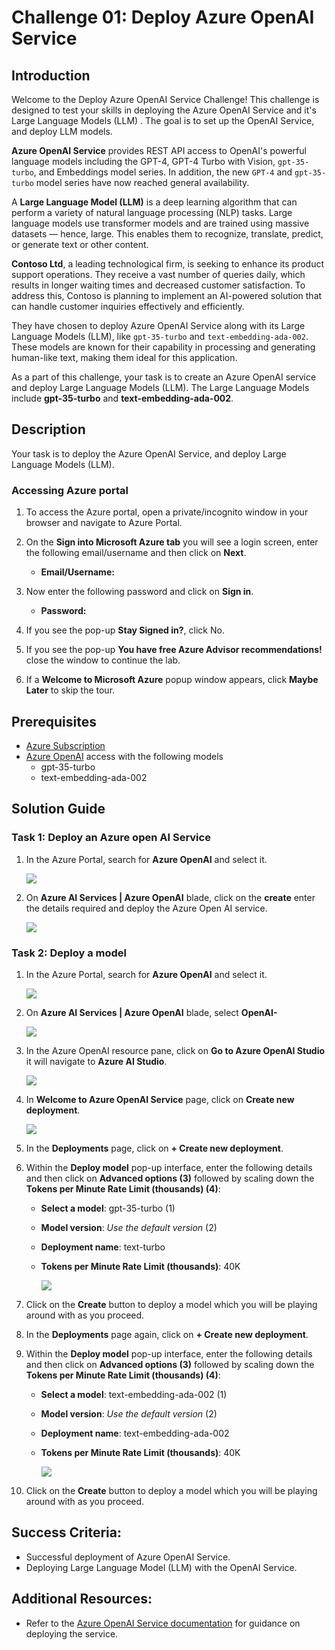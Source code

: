 # Challenge 01: Deploy Azure OpenAI Service

## Introduction

Welcome to the Deploy Azure OpenAI Service Challenge! This challenge is designed to test your skills in deploying the Azure OpenAI Service and it's Large Language Models (LLM) . The goal is to set up the OpenAI Service, and deploy LLM models.

**Azure OpenAI Service** provides REST API access to OpenAI's powerful language models including the GPT-4, GPT-4 Turbo with Vision, `gpt-35-turbo`, and Embeddings model series. In addition, the new `GPT-4` and `gpt-35-turbo` model series have now reached general availability.

A **Large Language Model (LLM)** is a deep learning algorithm that can perform a variety of natural language processing (NLP) tasks. Large language models use transformer models and are trained using massive datasets — hence, large. This enables them to recognize, translate, predict, or generate text or other content.

**Contoso Ltd**, a leading technological firm, is seeking to enhance its product support operations. They receive a vast number of queries daily, which results in longer waiting times and decreased customer satisfaction. To address this, Contoso is planning to implement an AI-powered solution that can handle customer inquiries effectively and efficiently.

They have chosen to deploy Azure OpenAI Service along with its Large Language Models (LLM), like `gpt-35-turbo` and `text-embedding-ada-002`. These models are known for their capability in processing and generating human-like text, making them ideal for this application.

As a part of this challenge, your task is to create an Azure OpenAI service and deploy Large Language Models (LLM). The Large Language Models include **gpt-35-turbo** and **text-embedding-ada-002**.

## Description

Your task is to deploy the Azure OpenAI Service, and deploy Large Language Models (LLM).

### Accessing Azure portal

1. To access the Azure portal, open a private/incognito window in your browser and navigate to Azure Portal.

1. On the **Sign into Microsoft Azure tab** you will see a login screen, enter the following email/username and then click on **Next**.

   - **Email/Username:** <inject key="AzureAdUserEmail"></inject>

1. Now enter the following password and click on **Sign in**.

   - **Password:** <inject key="AzureAdUserPassword"></inject>

1. If you see the pop-up **Stay Signed in?**, click No.

1. If you see the pop-up **You have free Azure Advisor recommendations!** close the window to continue the lab.

1. If a **Welcome to Microsoft Azure** popup window appears, click **Maybe Later** to skip the tour.

## Prerequisites

- [Azure Subscription](https://azure.microsoft.com/en-us/free/)
- [Azure OpenAI](https://aka.ms/oai/access) access with the following models
  - gpt-35-turbo
  - text-embedding-ada-002

## Solution Guide
### Task 1: Deploy an Azure open AI Service

1. In the Azure Portal, search for **Azure OpenAI** and select it.

   ![](../media/azure-openai-1-new.png)

2. On **Azure AI Services | Azure OpenAI** blade, click on the **create** enter the details required and deploy the Azure Open AI service.

   ![](../media/challenge01.jpg)

### Task 2: Deploy a model

1. In the Azure Portal, search for **Azure OpenAI** and select it.

    ![](../media/azure-openai-1-new.png)

2. On **Azure AI Services | Azure OpenAI** blade, select **OpenAI-<inject key="Deployment-id" enableCopy="false"></inject>**

    ![](../media/challenge01.01.jpg)

3. In the Azure OpenAI resource pane, click on **Go to Azure OpenAI Studio** it will navigate to **Azure AI Studio**.

   ![](../media/challenge01.02.jpg)

4. In **Welcome to Azure OpenAI Service** page, click on **Create new deployment**.

   ![](../media/create-deployment.png)

5. In the **Deployments** page, click on **+ Create new deployment**.

6. Within the **Deploy model** pop-up interface, enter the following details and then click on **Advanced options (3)** followed by scaling down the **Tokens per Minute Rate Limit (thousands) (4)**:
    - **Select a model**: gpt-35-turbo (1)
    - **Model version**: *Use the default version* (2)
    - **Deployment name**: text-turbo
    - **Tokens per Minute Rate Limit (thousands)**: 40K
  
         ![](../media/1-3.png)

7. Click on the **Create** button to deploy a model which you will be playing around with as you proceed.

8. In the **Deployments** page again, click on **+ Create new deployment**.

9. Within the **Deploy model** pop-up interface, enter the following details and then click on **Advanced options (3)** followed by scaling down the **Tokens per Minute Rate Limit (thousands) (4)**:
    - **Select a model**: text-embedding-ada-002 (1)
    - **Model version**: *Use the default version* (2)
    - **Deployment name**: text-embedding-ada-002
    - **Tokens per Minute Rate Limit (thousands)**: 40K
  
         ![](../media/text-ada.png)

10. Click on the **Create** button to deploy a model which you will be playing around with as you proceed.

## Success Criteria:

- Successful deployment of Azure OpenAI Service.
- Deploying Large Language Model (LLM) with the OpenAI Service.

## Additional Resources:

- Refer to the [Azure OpenAI Service documentation](https://learn.microsoft.com/en-us/azure/ai-services/openai/) for guidance on deploying the service.

